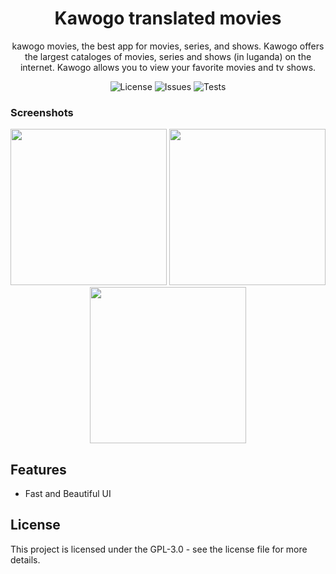 <h1 align="center">Kawogo translated movies</h1>
<div align="center">kawogo movies, the best app for movies, series, and shows.
Kawogo offers the largest cataloges of movies, series and shows (in luganda) on the internet.
Kawogo allows you to view your favorite movies and tv shows.</div>

<p>
<div align="center">

![License](https://img.shields.io/github/license/icabetong/openauth)
![Issues](https://img.shields.io/github/issues/icabetong/openauth)
![Tests](https://github.com/icabetong/openauth/actions/workflows/tests.yml/badge.svg)

</div>
</p>

### Screenshots

<div align="center">
<img src="art/screenshot-1.png" width="250">
<img src="art/screenshot-2.png" width="250">
<img src="art/screenshot-3.png" width="250">
</div>

## Features
* Fast and Beautiful UI

## License
This project is licensed under the GPL-3.0 - see the license file for more details.
